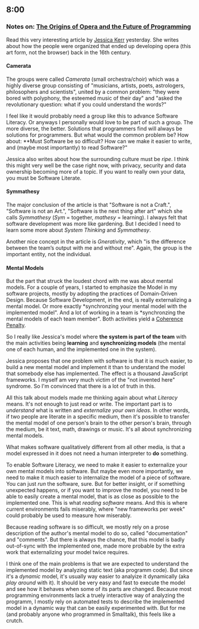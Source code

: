 ## 8:00

### Notes on: [The Origins of Opera and the Future of Programming][opera]

Read this very interesting article by [Jessica Kerr] yesterday. She writes about how the people were organized that ended up developing opera (this art form, not the browser) back in the 16th century.

[opera]: https://the-composition.com/the-origins-of-opera-and-the-future-of-programming-bcdaf8fbe960
[Jessica Kerr]: https://the-composition.com/@jessitron

#### Camerata

The groups were called *Camerata* (small orchestra/choir) which was a highly diverse group consisting of "musicians, artists, poets, astrologers, philosophers and scientists", united by a common problem: "they were bored with polyphony, the esteemed music of their day" and "asked the revolutionary question: what if you could understand the words?"

I feel like it would probably need a group like this to advance Software Literacy. Or anyways I personally would love to be part of such a group. The more diverse, the better. Solutions that programmers find will always be solutions for programmers. But what would the common problem be? How about: **Must Software be so difficult? How can we make it easier to write, and (maybe most importantly) to read Software?"

Jessica also writes about how the surrounding culture must be *ripe*. I think this might very well be the case right now, with privacy, security and data ownership becoming more of a topic. If you want to really own your data, you must be Software Literate.

#### Symmathesy

The major conclusion of the article is that "Software is not a Craft.", "Software is not an Art.", "Software is the next thing after art" which she calls *Symmathesy* (*Sym* = together, *mathesy* = learning). I always felt that software development was more like gardening. But I decided I need to learn some more about *System Thinking* and *Symmathesy*.

Another nice concept in the article is *Gnerativity*, which "is the difference between the team’s output with me and without me". Again, the group is the important entity, not the individual.

#### Mental Models

But the part that struck the loudest chord with me was about mental models. For a couple of years, I started to emphasize the Model in my software projects, mostly by adopting the practices of Domain-Driven Design. Because Software Development, in the end, is really externalizing a mental model. Or more exactly *synchronzing your mental model with the implemented model". And a lot of working in a team is *synchronzing the mental models of each team member". Both activities yield a [Coherence Penalty].

So I really like Jessica's model where **the system is part of the team** with the main activities being **learning** and **synchronizing models** (the mental one of each human, and the implemented one in the system).

Jessica proposes that one problem with software is that it is much easier, to build a new mental model and implement it than to understand the model that somebody else has implemented. The effect is a thousand JavaScript frameworks. I myself am very much victim of the "not invented here" syndrome. So I'm convinced that there is a lot of truth in this.

All this talk about models made me thinking again about what *Literacy* means. It's not enough to just read or write. The important part is to *understand* what is written and *externalize your own ideas*. In other words, if two people are literate in a specific medium, then it's possible to transfer the mental model of one person's brain to the other person's brain, through the medium, be it text, math, drawings or music. It's all about synchronizing mental models.

What makes software qualitatively different from all other media, is that a model expressed in it does not need a human interpreter to **do** something.

To enable Software Literacy, we need to make it easier to externalize your own mental models into software. But maybe even more importantly, we need to make it much easier to internalize the model of a piece of software. You can just *run* the software, sure. But for better insight, or if something unexpected happens, or if you want to improve the model, you need to be able to easily create a mental model, that is as close as possible to the implemented one. This is what *reading software* means. And this is where current environments fails miserably, where "new frameworks per week" could probably be used to measure how miserably.

Because reading software is so difficult, we mostly rely on a prose description of the author's mental model to do so, called "documentation" and "comments". But there is always the chance, that this model is badly out-of-sync with the implemented one, made more probable by the extra work that externalizing your model twice requires.

I think one of the main problems is that we are expected to understand the implemented model by analyzing static text (aka programm code). But since it's a *dynamic* model, it's usually way easier to analyize it dynamically (aka *play around* with it). It should be very easy and fast to execute the model and see how it behaves when some of its parts are changed. Because most programming environments lack a truely interactive way of analyzing the programm, I mostly rely on automated tests to describe the implemented model in a dynamic way that can be easily experimented with. But for me (and probably anyone who programmed in Smalltalk), this feels like a crutch.

[Coherence Penalty]: http://www.michaelnygard.com/blog/2018/01/coherence-penalty-for-humans/